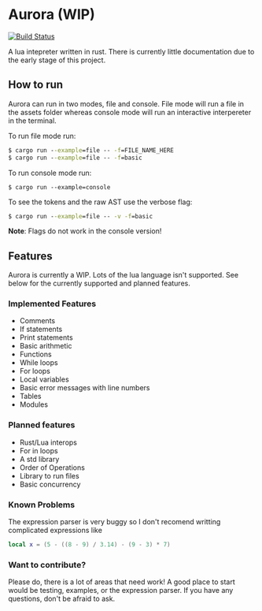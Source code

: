 # Aurora (WIP)
[![Build Status](https://travis-ci.com/DevOrc/aurora.svg?branch=master)](https://travis-ci.com/DevOrc/aurora)

A lua intepreter written in rust. There is currently little documentation
due to the early stage of this project. 

## How to run
Aurora can run in two modes, file and console. File mode will run a file in the assets folder whereas console mode will run an interactive interpereter in the terminal. 

To run file mode run:
```cmd
$ cargo run --example=file -- -f=FILE_NAME_HERE
$ cargo run --example=file -- -f=basic
```

To run console mode run:
```
$ cargo run --example=console
```

To see the tokens and the raw AST use the verbose flag:
```cmd
$ cargo run --example=file -- -v -f=basic
```

**Note**: Flags do not work in the console version!

## Features
Aurora is currently a WIP. Lots of the lua language
isn't supported. See below for the currently supported and planned features.

### Implemented Features
- Comments
- If statements
- Print statements
- Basic arithmetic
- Functions
- While loops
- For loops
- Local variables
- Basic error messages with line numbers
- Tables
- Modules

### Planned features
- Rust/Lua interops
- For in loops
- A std library
- Order of Operations
- Library to run files 
- Basic concurrency

### Known Problems
The expression parser is very buggy so I don't recomend writting complicated expressions
like 

```lua
local x = (5 - ((8 - 9) / 3.14) - (9 - 3) * 7)
```

### Want to contribute?
Please do, there is a lot of areas that need work! 
A good place to start would be testing, examples, or the expression parser. 
If you have any questions, don't be afraid to ask. 
